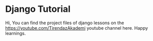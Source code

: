 # Django Tutorial

Hi, You can find the project files of django lessons on the https://youtube.com/TirendazAkademi youtube channel here. Happy learnings.

